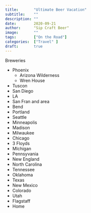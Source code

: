 ```yaml
---
title:       "Ultimate Beer Vacation"
subtitle:    ""
description: ""
date:        2020-09-21
author:      "Sip Craft Beer"
image:       ""
tags:        ["On the Road"]
categories:  ["Travel" ]
draft:       true
---
```


Breweries
- Phoenix
    - Arizona Wilderness
    - Wren House
- Tuscon
- San Diego 
- LA 
- San Fran and area
- Bend
- Portland
- Seattle
- Minneapolis
- Madison
- Milwaukee
- Chicago
- 3 Floyds
- MIchigan
- Pennsyvania
- New England
- North Carolina
- Tennessee
- Oklahoma
- Texas 
- New Mexico
- Colorado
- Utah
- Flagstaff
- Home

